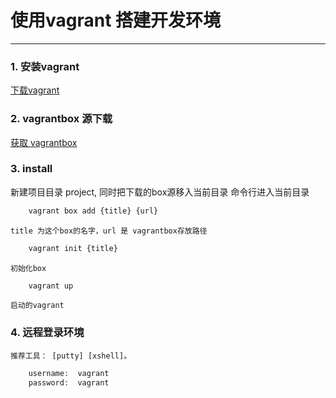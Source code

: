 # 使用vagrant 搭建开发环境
------

### 1. 安装vagrant

[下载vagrant][1]

### 2. vagrantbox 源下载

[获取 vagrantbox][2]

### 3. install

新建项目目录 project, 同时把下载的box源移入当前目录
命令行进入当前目录


```php
    vagrant box add {title} {url}
```
    title 为这个box的名字，url 是 vagrantbox存放路径

```php
    vagrant init {title}
```
    初始化box

```php
    vagrant up
```
    启动的vagrant

### 4. 远程登录环境
    推荐工具： [putty] [xshell]。

```php
    username:  vagrant
    password:  vagrant
```



[1]: https://www.vagrantup.com
[2]: http://www.vagrantbox.es/
